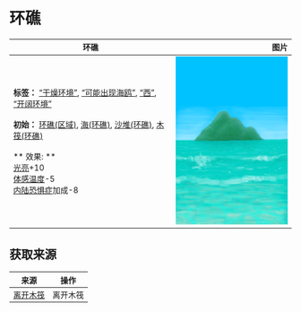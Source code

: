 # 环礁  
>   
  
  环礁  |   图片   
 ----  |  ----:   
 **标签：**	[“干燥环境”](tag_EnvDry.md), [“可能出现海鸥”](tag_Coastal.md), [“西”](tag_West.md), [“开阔环境”](tag_EnvOpen.md)<br><br>**初始：**	[环礁(区域)](Atoll.md), [海(环礁)](Sea_Atoll.md), [沙堆(环礁)](SandSource.md), [木筏(环礁)](RaftEntranceAtoll.md)<br><br>** 效果: **<br>[光亮](Light.md)+10<br>[体感温度](TemperaturePerceived.md)-5<br>[内陆恐惧症](LandSickness.md)加成-8  |  <img decoding="async" src="Sprite/BigIsland.png" href="a.md" style="max-width:300px;max-height:300px;">   
  
## 获取来源  
来源  |  操作  
----  |  ----  
[离开木筏](RaftExitAtoll.md)  |  离开木筏  
